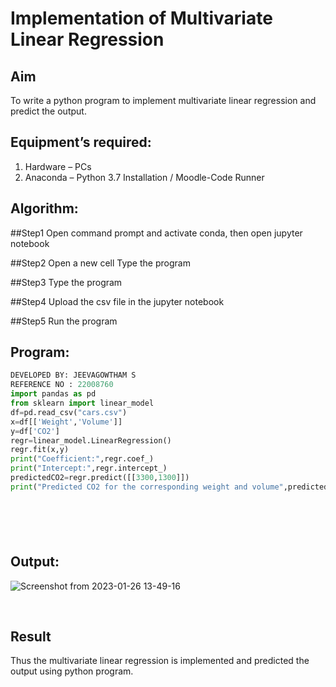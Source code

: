 # Implementation of Multivariate Linear Regression
## Aim
To write a python program to implement multivariate linear regression and predict the output.
## Equipment’s required:
1.	Hardware – PCs
2.	Anaconda – Python 3.7 Installation / Moodle-Code Runner
## Algorithm:
##Step1
Open command prompt and activate conda, then open jupyter notebook
<br>

##Step2
Open a new cell Type the program
<br>

##Step3
Type the program
<br>

##Step4
Upload the csv file in the jupyter notebook
<br>

##Step5
Run the program
<br>

## Program:
```python
DEVELOPED BY: JEEVAGOWTHAM S
REFERENCE NO : 22008760
import pandas as pd
from sklearn import linear_model
df=pd.read_csv("cars.csv")
x=df[['Weight','Volume']]
y=df['CO2']
regr=linear_model.LinearRegression()
regr.fit(x,y)
print("Coefficient:",regr.coef_)
print("Intercept:",regr.intercept_)
predictedCO2=regr.predict([[3300,1300]])
print("Predicted CO2 for the corresponding weight and volume",predictedCO2)







```
## Output:

![Screenshot from 2023-01-26 13-49-16](https://user-images.githubusercontent.com/118042624/214788142-4caa7b40-bdd6-43f5-8fcd-9c32aa343b98.png)


<br>

## Result
Thus the multivariate linear regression is implemented and predicted the output using python program.

